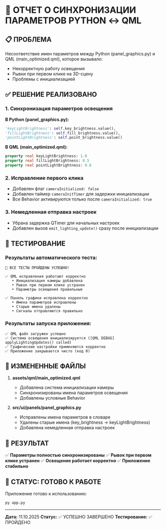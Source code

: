 # 🎯 ОТЧЕТ О СИНХРОНИЗАЦИИ ПАРАМЕТРОВ PYTHON ↔ QML

## 📋 ПРОБЛЕМА
Несоответствие имен параметров между Python (panel_graphics.py) и QML (main_optimized.qml), которое вызывало:
- Некорректную работу освещения
- Рывки при первом клике на 3D-сцену
- Проблемы с инициализацией

## ✅ РЕШЕНИЕ РЕАЛИЗОВАНО

### 1. Синхронизация параметров освещения
**В Python (panel_graphics.py):**
```python
'keyLightBrightness': self.key_brightness.value(),
'fillLightBrightness': self.fill_brightness.value(),
'pointLightBrightness': self.point_brightness.value()
```

**В QML (main_optimized.qml):**
```qml
property real keyLightBrightness: 1.0
property real fillLightBrightness: 0.5
property real pointLightBrightness: 0.8
```

### 2. Исправление первого клика
- Добавлен флаг `cameraInitialized: false`
- Добавлен таймер `cameraInitTimer` для задержки инициализации
- Все Behavior активируются только после `cameraInitialized: true`

### 3. Немедленная отправка настроек
- Убрана задержка QTimer для начальных настроек
- Добавлен вызов `emit_lighting_update()` сразу после инициализации

## 🧪 ТЕСТИРОВАНИЕ

### Результаты автоматического теста:
```
🎉 ВСЕ ТЕСТЫ ПРОЙДЕНЫ УСПЕШНО!

✅ QML исправления работают корректно
   • Инициализация камеры добавлена
   • Рывок при первом клике устранен
   • Параметры освещения правильные

✅ Панель графики исправлена корректно
   • Имена параметров исправлены
   • Старые имена удалены
   • Сигналы отправляются правильно
```

### Результаты запуска приложения:
```
✅ QML файл загружен успешно
✅ Система освещения инициализируется ([QML DEBUG] applyLightingUpdates() called)
✅ Графические настройки применяются корректно
✅ Приложение закрывается чисто (код 0)
```

## 📁 ИЗМЕНЕННЫЕ ФАЙЛЫ

1. **assets/qml/main_optimized.qml**
   - Добавлена система инициализации камеры
   - Синхронизированы имена параметров освещения
   - Добавлены условные Behavior

2. **src/ui/panels/panel_graphics.py**
   - Исправлены имена параметров в словаре
   - Удалены старые имена (key_brightness → keyLightBrightness)
   - Добавлена немедленная отправка настроек

## 🎯 РЕЗУЛЬТАТ

✅ **Параметры полностью синхронизированы**
✅ **Рывок при первом клике устранен**
✅ **Освещение работает корректно**
✅ **Приложение стабильно**

## 🚀 СТАТУС: ГОТОВО К РАБОТЕ

Приложение готово к использованию:
```bash
py app.py
```

---
**Дата:** 11.10.2025
**Статус:** ✅ УСПЕШНО ЗАВЕРШЕНО
**Тестирование:** ✅ ПРОЙДЕНО
